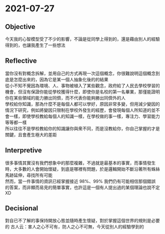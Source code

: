 # 2021-07-27

## Objective

今天我的心智模型受了不少的影響，不論是從同學上得到的，還是藉由別人的經驗得到的，也讓我產生了一些想法

## Reflective

當你沒有對概念拆解，並用自己的方式再現一次這個概念，你很難說明這個概念到底是怎麼出來的，因為它是某一個人抽象化後的的結果  
從小不知不覺因為環境、人、事物被植入了某些觀念，政府給了人民去學校學習的機會，但沒有保證你能從學校獲得什麼，即使你是名校的第一名畢業，那僅能證明你在某些領域的能力勝出同儕，而不代表你能夠勝出同儕外的人  
學校給你知識，那為什麼不是每個人都可以學好，原因非常多變，但用減少變因的情況下研究，例如將變因只限制在學校外發生的經歷，會發現每個人所知道的並不會一樣，即使學校教給每個人的知識一樣，在學校做的事一樣，專注力、學習能力等等都一樣  
所以往往不是學校教給你的知識讓你與衆不同，而是沒教給你，你自己掌握的才是關鍵，且會產生極大的差距

## Interpretive

很多事情其實沒有我們想象中的那麼複雜，不過就是最基本的事實，而事情發生時，大多數的人會開始懷疑，到底是哪裡有問題，於是邏輯開始不斷沿著所有蛛絲馬跡延伸，尋找所有可能  
然而，當一件事情的資訊已經掌握接近 98%、99% 我們仍有可能相信那個錯誤的答案，而非顯而易見的簡單事實，也許這是一個有人提出過的某個理論也說不定 XD

## Decisional

對自已不了解的事保持開放心態並隨時產生懷疑，對於掌握這個世界的規則是必要的
古人云：害人之心不可有，防人之心不可無，今天從別人的經驗學到的
